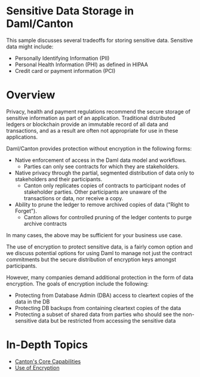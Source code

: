 #  Sensitive Data Storage in Daml/Canton

This sample discusses several tradeoffs for storing sensitive data. Sensitive data might include:
- Personally Identifying Information (PII)
- Personal Health Information (PHI) as defined in HIPAA
- Credit card or payment information (PCI) 

# Overview 

Privacy, health and payment regulations recommend the secure storage of sensitive information as part of an 
application. Traditional distributed ledgers or blockchain provide an immutable record of all data and transactions,
and as a result are often not appropriate for use in these applications. 

Daml/Canton provides protection without encryption in the following forms:

- Native enforcement of access in the Daml data model and workflows. 
  - Parties can only see contracts for which they are stakeholders.
- Native privacy through the partial, segmented distribution of data only to stakeholders and their participants. 
  - Canton only replicates copies of contracts to participant nodes of stakeholder parties. Other participants are unaware of the transactions or data, nor receive a copy.
- Ability to prune the ledger to remove archived copies of data ("Right to Forget"). 
  - Canton allows for controlled pruning of the ledger contents to purge archive contracts 

In many cases, the above may be sufficient for your business use case.

The use of encryption to protect sensitive data, is a fairly comon option and we discuss potential options for using 
Daml to manage not just the contract commitments but the secure distribution of encryption keys amongst participants.

However, many companies demand additional protection in the form of data encryption. The goals of encryption include the following:

- Protecting from Database Admin (DBA) access to cleartext copies of the data in the DB
- Protecting DB backups from containing cleartext copies of the data
- Protecting a subset of shared data from parties who should see the non-sensitive data but be restricted from accessing the sensitive data

# In-Depth Topics

- [Canton's Core Capabilities](documentation/canton-capabilities)
- [Use of Encryption](documentation/encryption.md)
